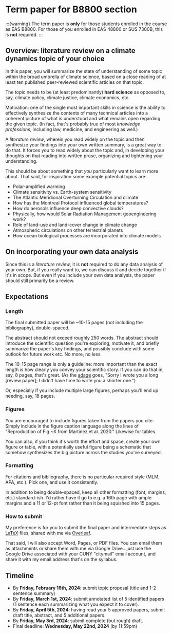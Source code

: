 # Term paper for B8800 section

:::{warning}
The term paper is **only** for those students enrolled in the course as EAS B8800.  For those of you enrolled in EAS 48800 or SUS 7300B, this is **not** required.
:::

## Overview: literature review on a climate dynamics topic of your choice
In this paper, you will summarize the state of understanding of some topic within the broad umbrella of climate science, based on a close reading of at least ten published peer-reviewed scientific articles on that topic.

The topic needs to be (at least predominantly) **hard science** as opposed to, say, climate policy, climate justice, climate economics, etc.

Motivation: one of the single most important skills in science is the ability to effectively synthesize the contents of many technical articles into a coherent picture of what is understood and what remains open regarding the given topic.  (In fact, that's probably true of most *knowledge professions*, including law, medicine, and engineering as well.) 

A *literature review*, wherein you read widely on the topic and then synthesize your findings into your own written summary, is a great way to do that.  It forces you to read widely about the topic and, in developing your thoughts on that reading into written prose, organizing and tightening your understanding.

This should be about something that *you* particularly want to learn more about.  That said, for inspiration some example potential topics are:

- Polar-amplified warming
- Climate sensitivity vs. Earth-system sensitivity
- The Atlantic Meridional Overturning Circulation and climate
- How has the Montreal Protocol influenced global temperatures?
- How do aerosols influence deep convective clouds?
- Physically, how would Solar Radiation Management geoengineering work?
- Role of land-use and land-cover change in climate change
- Atmospheric circulations on other terrestrial planets
- How ocean biological processes are incorporated into climate models

## On incorporating your own data analysis
Since this is a *literature review*, it is **not** required to do any data analysis of your own.  But, if you really want to, we can discuss it and decide together if it's in scope.  But even if you include your own data analysis, the paper should still primarily be a review.

## Expectations
### Length
The final submitted paper will be ~10-15 pages (not including the bibliography), double-spaced.

The abstract should not exceed roughly 250 words.  The abstract should introduce the scientific question you're exploring, motivate it, and briefly summarize the paper's key findings, and possibly conclude with some outlook for future work etc.  No more, no less.

The 10-15 page range is only a guideline: more important than the exact length is how clearly you convey your scientific story.  If you can do that in, say, 8 pages, that's great.  (As the [adage](https://www.quora.com/Who-wrote-the-quote-If-I-had-more-time-I-would-have-written-you-a-shorter-letter) goes, "Sorry I wrote you a long [review paper]; I didn't have time to write you a shorter one.")

Or, especially if you include multiple large figures, perhaps you'll end up needing, say, 18 pages.

### Figures
You are encouraged to include figures taken from the papers you cite.  Simply include in the figure caption language along the lines of "Reproduction of Fig.~X from Martinez et al. 2020."  Likewise for tables.

You can also, if you think it's worth the effort and space, create your own figure or table, with a potentially useful figure being a schematic that somehow synthesizes the big picture across the studies you've surveyed.

### Formatting
For citations and bibliography, there is no particular required style (MLM, APA, etc.).  Pick one, and use it consistently.

In addition to being double-spaced, keep all other formatting (font, margins, etc.) standard-ish.  I'd rather have it go to e.g. a 16th page with ample margins and a 11 or 12-pt font rather than it being squished into 15 pages.

### How to submit
My preference is for you to submit the final paper and intermediate steps as [LaTeX](https://www.latex-project.org/) files, shared with me via [Overleaf](https://www.overleaf.com/).

That said, I will also accept Word, Pages, or PDF files.  You can email them as attachments or share them with me via Google Drive...just use the Google Drive associated with your CUNY "citymail" email account, and share it with my email address that's on the syllabus.

## Timeline
- By **Friday, February 16th, 2024**: submit topic proposal (title and 1-2 sentence summary)
- By **Friday, March 1st, 2024**: submit annotated list of 5 identified papers (1 sentence each summarizing what you expect it to cover).
- By **Friday, April 5th, 2024**: having read your 5 approved papers, submit draft title, abstract, and 5 additional papers.
- By **Friday, May 3rd, 2024**: submit complete (but rough) draft.
- Final deadline: **Wednesday, May 22nd, 2024** (by 11:59pm)



